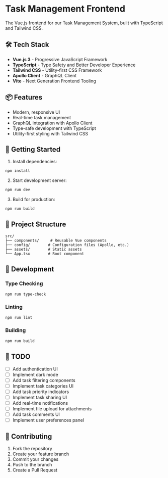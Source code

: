 # Task Management Frontend

The Vue.js frontend for our Task Management System, built with TypeScript and Tailwind CSS.

## 🛠 Tech Stack

- **Vue.js 3** - Progressive JavaScript Framework
- **TypeScript** - Type Safety and Better Developer Experience
- **Tailwind CSS** - Utility-first CSS Framework
- **Apollo Client** - GraphQL Client
- **Vite** - Next Generation Frontend Tooling

## 📦 Features

- Modern, responsive UI
- Real-time task management
- GraphQL integration with Apollo Client
- Type-safe development with TypeScript
- Utility-first styling with Tailwind CSS

## 🚀 Getting Started

1. Install dependencies:

```bash
npm install
```

2. Start development server:

```bash
npm run dev
```

3. Build for production:

```bash
npm run build
```

## 📁 Project Structure

```
src/
├── components/     # Reusable Vue components
├── config/        # Configuration files (Apollo, etc.)
├── assets/        # Static assets
└── App.tsx        # Root component
```

## 🔧 Development

### Type Checking

```bash
npm run type-check
```

### Linting

```bash
npm run lint
```

### Building

```bash
npm run build
```

## 📝 TODO

- [ ] Add authentication UI
- [ ] Implement dark mode
- [ ] Add task filtering components
- [ ] Implement task categories UI
- [ ] Add task priority indicators
- [ ] Implement task sharing UI
- [ ] Add real-time notifications
- [ ] Implement file upload for attachments
- [ ] Add task comments UI
- [ ] Implement user preferences panel

## 🤝 Contributing

1. Fork the repository
2. Create your feature branch
3. Commit your changes
4. Push to the branch
5. Create a Pull Request
